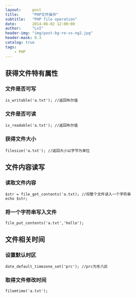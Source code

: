 ```yaml
---
layout:     post
title:      "PHP文件操作"
subtitle:   "PHP file operation"
date:       2014-06-02 12:00:00
author:     "LvI"
header-img: "img/post-bg-re-vs-ng2.jpg"
header-mask: 0.3
catalog: true
tags:
    - PHP
---
```


## 获得文件特有属性

### 文件是否可写

```
is_writable('a.txt'); //返回布尔值
```

### 文件是否可读

```
is_readable('a.txt'); //返回布尔值
```

### 获得文件大小

```
filesize('a.txt'); //返回大小以字节为单位
```

## 文件内容读写

### 读取文件内容

```
$str = file_get_contents('a.txt); //将整个文件读入一个字符串
echo $str;
```

### 将一个字符串写入文件

```
file_put_contents('a.txt','hello');
```

## 文件相关时间

### 设置默认时区

```
date_default_timezone_set('prc'); //prc为东八区
```

### 取得文件修改时间

```
filemtime('a.txt');
```

